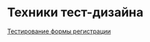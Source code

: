# Техники тест-дизайна
[Тестирование формы регистрации](https://docs.google.com/spreadsheets/d/1OLnaQocGf5PwqtCx8pezl4iARMrtHMuZH6JMSyOCvpE/edit?usp=sharing)
